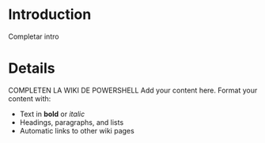 # Introduction #

Completar intro


# Details #


COMPLETEN LA WIKI DE POWERSHELL
Add your content here.  Format your content with:
  * Text in **bold** or _italic_
  * Headings, paragraphs, and lists
  * Automatic links to other wiki pages